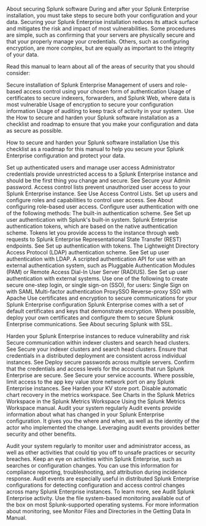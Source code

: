 About securing Splunk software
During and after your Splunk Enterprise installation, you must take steps to secure both your configuration and your data. Securing your Splunk Enterprise installation reduces its attack surface and mitigates the risk and impact of most vulnerabilities. Some procedures are simple, such as confirming that your servers are physically secure and that your properly manage your credentials. Others, such as configuring encryption, are more complex, but are equally as important to the integrity of your data.

Read this manual to learn about all of the areas of security that you should consider:

Secure installation of Splunk Enterprise
Management of users and role-based access control using your chosen form of authentication
Usage of certificates to secure indexers, forwarders, and Splunk Web, where data is most vulnerable
Usage of encryption to secure your configuration information
Usage of auditing to keep track of activity in your system.
Use the How to secure and harden your Splunk software installation as a checklist and roadmap to ensure that you make your configuration and data as secure as possible.


How to secure and harden your Splunk software installation
Use this checklist as a roadmap for this manual to help you secure your Splunk Enterprise configuration and protect your data.

Set up authenticated users and manage user access
Administrator credentials provide unrestricted access to a Splunk Enterprise instance and should be the first thing you change and secure. See Secure your Admin password.
Access control lists prevent unauthorized user access to your Splunk Enterprise instance. See Use Access Control Lists.
Set up users and configure roles and capabilities to control user access. See About configuring role-based user access.
Configure user authentication with one of the following methods:
The built-in authentication scheme. See Set up user authentication with Splunk's built-in system.
Splunk Enterprise authentication tokens, which are based on the native authentication scheme. Tokens let you provide access to the instance through web requests to Splunk Enterprise Representational State Transfer (REST) endpoints. See Set up authentication with tokens.
The Lightweight Directory Access Protocol (LDAP) authentication scheme. See Set up user authentication with LDAP.
A scripted authentication API for use with an external authentication system, such as Pluggable Authentication Modules (PAM) or Remote Access Dial-In User Server (RADIUS). See Set up user authentication with external systems.
Use one of the following to create secure one-step login, or single sign-on (SSO), for users:
Single Sign on with SAML
Multi-factor authentication
ProxySSO
Reverse-proxy SSO with Apache
Use certificates and encryption to secure communications for your Splunk Enterprise configuration
Splunk Enterprise comes with a set of default certificates and keys that demonstrate encryption. Where possible, deploy your own certificates and configure them to secure Splunk Enterprise communications. See About securing Splunk with SSL.

Harden your Splunk Enterprise instances to reduce vulnerability and risk
Secure communication within indexer clusters and search head clusters. See Secure your indexer clusters and search head clusters.
Ensure that credentials in a distributed deployment are consistent across individual instances. See Deploy secure passwords across multiple servers.
Confirm that the credentials and access levels for the accounts that run Splunk Enterprise are secure. See Secure your service accounts.
Where possible, limit access to the app key value store network port on any Splunk Enterprise instances. See Harden your KV store port.
Disable automatic chart recovery in the metrics workspace. See Charts in the Splunk Metrics Workspace in the Splunk Metrics Workspace Using the Splunk Metrics Workspace manual.
Audit your system regularly
Audit events provide information about what has changed in your Splunk Enterprise configuration. It gives you the where and when, as well as the identity of the actor who implemented the change. Leveraging audit events provides better security and other benefits.

Audit your system regularly to monitor user and administrator access, as well as other activities that could tip you off to unsafe practices or security breaches.
Keep an eye on activities within Splunk Enterprise, such as searches or configuration changes. You can use this information for compliance reporting, troubleshooting, and attribution during incidence response.
Audit events are especially useful in distributed Splunk Enterprise configurations for detecting configuration and access control changes across many Splunk Enterprise instances. To learn more, see Audit Splunk Enterprise activity.
Use the file system-based monitoring available out of the box on most Splunk-supported operating systems. For more information about monitoring, see Monitor Files and Directories in the Getting Data In Manual.